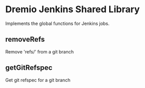 # Dremio Jenkins Shared Library

Implements the global functions for Jenkins jobs.

## removeRefs

Remove 'refs/' from a git branch

## getGitRefspec

Get git refspec for a git branch
